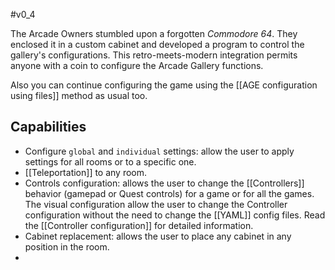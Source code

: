 #v0_4

The Arcade Owners stumbled upon a forgotten *Commodore 64*. They enclosed it in a custom cabinet and developed a program to control the gallery's configurations. This retro-meets-modern integration permits anyone with a coin to configure the Arcade Gallery functions.

Also you can continue configuring the game using the [[AGE configuration using files]] method as usual too.

## Capabilities

* Configure `global` and `individual` settings: allow the user to apply settings for all rooms or to a specific one.
* [[Teleportation]] to any room.
* Controls configuration: allows the user to change the [[Controllers]] behavior (gamepad or Quest controls) for a game or for all the games.  The visual configuration allow the user to change the Controller configuration without the need to change the [[YAML]] config files. Read the [[Controller configuration]] for detailed information.
* Cabinet replacement: allows the user to place any cabinet in any position in the room.
* 

